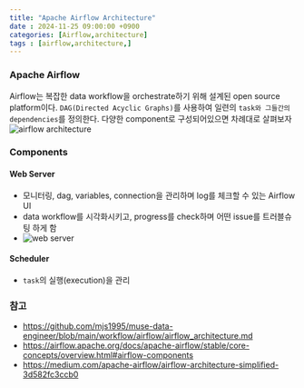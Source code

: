 ```yaml
---
title: "Apache Airflow Architecture"
date : 2024-11-25 09:00:00 +0900
categories: [Airflow,architecture]
tags : [airflow,architecture,]
---
```




### **Apache Airflow**
Airflow는 복잡한 data workflow을 orchestrate하기 위해 설계된 open source platform이다. `DAG(Directed Acyclic Graphs)`를 사용하여 일련의 `task와 그들간의 dependencies`를 정의한다. 다양한 component로 구성되어있으면 차례대로 살펴보자
![airflow architecture](https://miro.medium.com/v2/resize:fit:1100/format:webp/1*SxYErMAzuN0MXQryQfpGLQ.gif)

### **Components**

#### **Web Server**
- 모니터링, dag, variables, connection을 관리하며 log를 체크할 수 있는 Airflow UI
- data workflow를 시각화시키고, progress를 check하며 어떤 issue를 트러블슈팅 하게 함
- ![web server](https://miro.medium.com/v2/resize:fit:1100/format:webp/1*xJvNvs6AaCus10W38OF5Uw.gif)
  
#### **Scheduler**
- `task`의 실행(execution)을 관리 

### **참고**
- <https://github.com/mjs1995/muse-data-engineer/blob/main/workflow/airflow/airflow_architecture.md>
- <https://airflow.apache.org/docs/apache-airflow/stable/core-concepts/overview.html#airflow-components>
- <https://medium.com/apache-airflow/airflow-architecture-simplified-3d582fc3ccb0>